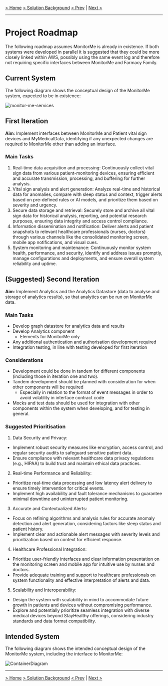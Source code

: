 [> Home](../README.md)    [> Solution Background](README.md)
[< Prev](Deployment.md)  |  [Next >](../4.ADRs/README.md)

---

# Project Roadmap

The following roadmap assumes MonitorMe is already in existence. If both systems were developed in parallel it is suggested that they could be more closely linked within AWS, possibly using the same event log and therefore not requiring specific interfaces between MonitorMe and Farmacy Family.

## Current System

The following diagram shows the conceptual design of the MonitorMe system, expected to be in existence:

![monitor-me-services](../assets/images/Monitorme_Overview_v1.png)


## First Iteration

**Aim**: Implement interfaces between MonitorMe and Patient vital sign devices and MyMedicalData, identifying if any unexpected changes are required to MonitorMe other than adding an interface.

### Main Tasks

1. Real-time data acquisition and processing: Continuously collect vital sign data from various patient-monitoring devices, ensuring efficient and accurate transmission, processing, and buffering for further analysis.
2. Vital sign analysis and alert generation: Analyze real-time and historical data for anomalies, compare with sleep status and context, trigger alerts based on pre-defined rules or AI models, and prioritize them based on severity and urgency.
3. Secure data storage and retrieval: Securely store and archive all vital sign data for historical analysis, reporting, and potential research purposes, ensuring data integrity and access control compliance.
4. Information dissemination and notification: Deliver alerts and patient snapshots to relevant healthcare professionals (nurses, doctors) through various channels like the consolidated monitoring screen, mobile app notifications, and visual cues.
5. System monitoring and maintenance: Continuously monitor system health, performance, and security, identify and address issues promptly, manage configurations and deployments, and ensure overall system reliability and uptime.

## (Suggested) Second Iteration

**Aim**: Implement Analytics and the Analytics Datastore (data to analyse and storage of analytics results), so that analytics can be run on MonitorMe data.

### Main Tasks

- Develop graph datastore for analytics data and results
- Develop Analytics component
  - Elements for MonitorMe only
- Any additional authentication and authorisation development required
- Integration testing, in line with testing developed for first iteration

### Considerations

- Development could be done in tandem for different components (including those in iteration one and two).
- Tandem development should be planned with consideration for when other components will be required
  - Especially in relation to the format of event messages in order to avoid volatility in interface contract code
- Mocks and test data should be used for integration with other components within the system when developing, and for testing in general.

### Suggested Prioritisation

1. Data Security and Privacy:
* Implement robust security measures like encryption, access control, and regular security audits to safeguard sensitive patient data.
* Ensure compliance with relevant healthcare data privacy regulations (e.g., HIPAA) to build trust and maintain ethical data practices.

2. Real-time Performance and Reliability:
* Prioritize real-time data processing and low latency alert delivery to ensure timely intervention for critical events.
* Implement high availability and fault tolerance mechanisms to guarantee minimal downtime and uninterrupted patient monitoring.

3. Accurate and Contextualized Alerts:
* Focus on refining algorithms and analysis rules for accurate anomaly detection and alert generation, considering factors like sleep status and patient history.
* Implement clear and actionable alert messages with severity levels and prioritization based on context for efficient response.

4. Healthcare Professional Integration:
* Prioritize user-friendly interfaces and clear information presentation on the monitoring screen and mobile app for intuitive use by nurses and doctors.
* Provide adequate training and support to healthcare professionals on system functionality and effective interpretation of alerts and data.

5. Scalability and Interoperability:
* Design the system with scalability in mind to accommodate future growth in patients and devices without compromising performance.
* Explore and potentially prioritize seamless integration with diverse medical devices beyond StayHealthy offerings, considering industry standards and data format compatibility.

## Intended System

The following diagram shows the intended conceptual design of the MonitorMe system, including the interface to MonitorMe:

![ContainerDiagram](../assets/diagrams/ContainerDiagram.png)

---

[> Home](../README.md)    [> Solution Background](README.md)
[< Prev](Deployment.md)  |  [Next >](../4.ADRs/README.md)